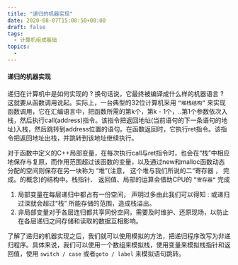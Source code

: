 ```yaml
---
title: "递归的机器实现"
date: 2020-08-07T15:08:50+08:00
draft: false
tags:
  - 计算机组成基础
topics:
  - 
---
```


#### 递归的机器实现

递归在计算机中是如何实现的 ? 换句话说，它最终被编译成什么样的机器语言 ? 这就要从函数调用说起。实际上，一台典型的32位计算机采用 ` “堆栈结构” ` 来实现函数调用，它在汇编语言中，把函数所需的第k个，第k - 1个，..第1个参数依次入栈，然后执行call(address)指令。该指令把返回地址(当前语句的下一条语句的地址)入栈，然后跳转到address位置的语句。在函数返回时，它执行ret指令。该指令把返回地址出栈，并跳转到该地址继续执行。

对于函数中定义的C++局部变量，在每次执行call与ret指令时，也会在“栈”中相应地保存与复原，而作用范围超过该函数的变量，以及通过new和malloc函数动态分配的空间则保存在另一块称为 “堆”(注意， 这个堆与我们所说的二“寄存器  ， 完成。的概念)的结构中。栈指针、 返回值、局部的运算会借助CPU的 `”寄存器“` 完成

1. 局部变量在每层递归中都占有一份空间， 声明过多由此我们可以得知 : 或递归过深就会超过“栈”
   所能存储的范围，造成栈溢出。
2. 非局部变量对于各层连归都共享同份空间，需要及时维护、还原现场，以防止在各层递归之间存储和读取的数据互相影响。

了解了递归的机器实现之后，我们就可以使用模拟的方法，把递归程序改写为非递归程序。具体来说，我们可以使用一个数组来模拟栈，使用变量来模拟栈指针和返回值，使用 `switch / case` 或者`goto / label` 来模拟语句跳转。

